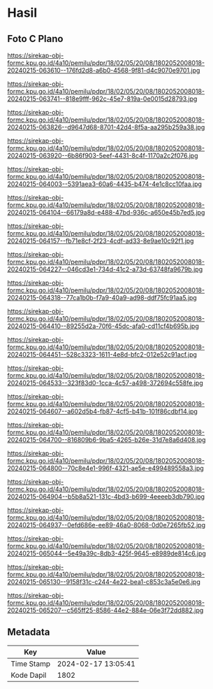 # Hasil

## Foto C Plano

https://sirekap-obj-formc.kpu.go.id/4a10/pemilu/pdpr/18/02/05/20/08/1802052008018-20240215-063610--176fd2d8-a6b0-4568-9f81-d4c9070e9701.jpg

https://sirekap-obj-formc.kpu.go.id/4a10/pemilu/pdpr/18/02/05/20/08/1802052008018-20240215-063741--818e9fff-962c-45e7-819a-0e0015d28793.jpg

https://sirekap-obj-formc.kpu.go.id/4a10/pemilu/pdpr/18/02/05/20/08/1802052008018-20240215-063826--d9647d68-8701-42d4-8f5a-aa295b259a38.jpg

https://sirekap-obj-formc.kpu.go.id/4a10/pemilu/pdpr/18/02/05/20/08/1802052008018-20240215-063920--6b86f903-5eef-4431-8c4f-1170a2c2f076.jpg

https://sirekap-obj-formc.kpu.go.id/4a10/pemilu/pdpr/18/02/05/20/08/1802052008018-20240215-064003--5391aea3-60a6-4435-b474-4e1c8cc10faa.jpg

https://sirekap-obj-formc.kpu.go.id/4a10/pemilu/pdpr/18/02/05/20/08/1802052008018-20240215-064104--66179a8d-e488-47bd-936c-a650e45b7ed5.jpg

https://sirekap-obj-formc.kpu.go.id/4a10/pemilu/pdpr/18/02/05/20/08/1802052008018-20240215-064157--fb71e8cf-2f23-4cdf-ad33-8e9ae10c92f1.jpg

https://sirekap-obj-formc.kpu.go.id/4a10/pemilu/pdpr/18/02/05/20/08/1802052008018-20240215-064227--046cd3e1-734d-41c2-a73d-63748fa9679b.jpg

https://sirekap-obj-formc.kpu.go.id/4a10/pemilu/pdpr/18/02/05/20/08/1802052008018-20240215-064318--77ca1b0b-f7a9-40a9-ad98-ddf75fc91aa5.jpg

https://sirekap-obj-formc.kpu.go.id/4a10/pemilu/pdpr/18/02/05/20/08/1802052008018-20240215-064410--89255d2a-70f6-45dc-afa0-cd11cf4b695b.jpg

https://sirekap-obj-formc.kpu.go.id/4a10/pemilu/pdpr/18/02/05/20/08/1802052008018-20240215-064451--528c3323-1611-4e8d-bfc2-012e52c91acf.jpg

https://sirekap-obj-formc.kpu.go.id/4a10/pemilu/pdpr/18/02/05/20/08/1802052008018-20240215-064533--323f83d0-1cca-4c57-a498-372694c558fe.jpg

https://sirekap-obj-formc.kpu.go.id/4a10/pemilu/pdpr/18/02/05/20/08/1802052008018-20240215-064607--a602d5b4-fb87-4cf5-b41b-101f86cdbf14.jpg

https://sirekap-obj-formc.kpu.go.id/4a10/pemilu/pdpr/18/02/05/20/08/1802052008018-20240215-064700--816809b6-9ba5-4265-b26e-31d7e8a6d408.jpg

https://sirekap-obj-formc.kpu.go.id/4a10/pemilu/pdpr/18/02/05/20/08/1802052008018-20240215-064800--70c8e4e1-996f-4321-ae5e-e499489558a3.jpg

https://sirekap-obj-formc.kpu.go.id/4a10/pemilu/pdpr/18/02/05/20/08/1802052008018-20240215-064904--b5b8a521-131c-4bd3-b699-4eeeeb3db790.jpg

https://sirekap-obj-formc.kpu.go.id/4a10/pemilu/pdpr/18/02/05/20/08/1802052008018-20240215-064937--0efd686e-ee89-46a0-8068-0d0e7265fb52.jpg

https://sirekap-obj-formc.kpu.go.id/4a10/pemilu/pdpr/18/02/05/20/08/1802052008018-20240215-065044--5e49a39c-8db3-425f-9645-e8989de814c6.jpg

https://sirekap-obj-formc.kpu.go.id/4a10/pemilu/pdpr/18/02/05/20/08/1802052008018-20240215-065130--9158f31c-c244-4e22-bea1-c853c3a5e0e6.jpg

https://sirekap-obj-formc.kpu.go.id/4a10/pemilu/pdpr/18/02/05/20/08/1802052008018-20240215-065207--c565ff25-8586-44e2-884e-06e3f72dd882.jpg


## Metadata

| Key        | Value               |
| ---------- | ------------------- |
| Time Stamp | 2024-02-17 13:05:41 |
| Kode Dapil | 1802                |




